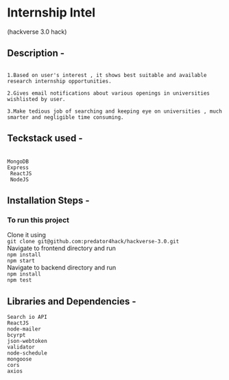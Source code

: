 # Internship Intel 
(hackverse 3.0 hack)

## Description -

```A web application to serve following purposes-

1.Based on user's interest , it shows best suitable and available research internship opportunities.

2.Gives email notifications about various openings in universities wishlisted by user.

3.Make tedious job of searching and keeping eye on universities , much smarter and negligible time consuming.
```

## Teckstack used -
<br/>```MongoDB```
<br/>```Express```
<br/>``` ReactJS```
<br/>``` NodeJS```


## Installation Steps -
### To run this project 
 Clone it using <br/>
```git clone git@github.com:predator4hack/hackverse-3.0.git ```
<br/>
Navigate to frontend directory and run <br/>
```npm install```<br/>
```npm start```
<br/>
Navigate to backend directory and run  <br/>
```npm install```<br/>
```npm test```


## Libraries and Dependencies -
```Search io API```<br/>
```ReactJS```<br/>
```node-mailer``` <br/>
```bcyrpt``` <br/>
```json-webtoken``` <br/>
```validator```  <br/>
```node-schedule``` <br/>
```mongoose```  <br/>
```cors```    <br/>
```axios```   <br/>







